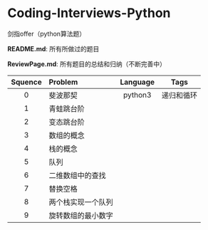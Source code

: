 # Coding-Interviews-Python

剑指offer（python算法题）

**README.md**: 所有所做过的题目

**ReviewPage.md**: 所有题目的总结和归纳（不断完善中）

| Squence | Problem       | Language  | Tags |
|:-------:|:--------------|:---------:|:----:|
|0|斐波那契|python3|递归和循环|
|1|青蛙跳台阶
|2|变态跳台阶
|3|数组的概念
|4|栈的概念
|5|队列
|6|二维数组中的查找
|7|替换空格
|8|两个栈实现一个队列
|9|旋转数组的最小数字|
